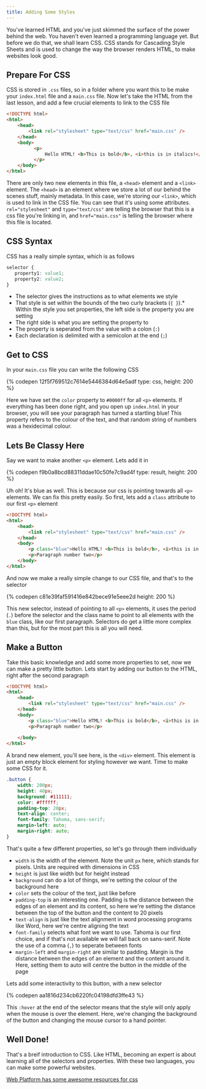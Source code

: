 ```yaml
---
title: Adding Some Styles
---
```

You've learned HTML and you've just skimmed the surface of the power behind the web. You haven't even learned a programming language yet. But before we do that, we shall learn CSS. CSS stands for Cascading Style Sheets and is used to change the way the browser renders HTML, to make websites look good.

## Prepare For CSS

CSS is stored in `.css` files, so in a folder where you want this to be make your `index.html` file and a `main.css` file. Now let's take the HTML from the last lesson, and add a few crucial elements to link to the CSS file

``` html
<!DOCTYPE html>
<html>
    <head>
        <link rel="stylesheet" type="text/css" href="main.css" />
    </head>
    <body>
          <p>
              Hello HTML! <b>This is bold</b>, <i>this is in italics!</i>, <a href="http://google.co.nz">Go to Google</a>
          </p>
    </body>
</html>
```

There are only two new elements in this file, a `<head>` element and a `<link>` element. The `<head>` is an element where we store a lot of our behind the scenes stuff, mainly metadata. In this case, we're storing our `<link>`, which is used to link in the CSS file. You can see that it's using some attributes. `rel="stylesheet"` and `type="text/css"` are telling the browser that this is a css file you're linking in, and `href="main.css"` is telling the browser where this file is located.

## CSS Syntax

CSS has a really simple syntax, which is as follows

``` css
selector { 
   property1: value1; 
   property2: value2; 
}
```

*   The selector gives the instructions as to what elements we style
*   That style is set within the bounds of the two curly brackets (`{ }`).*   Within the style you set properties, the left side is the property you are setting
*   The right side is what you are setting the property to
*   The property is seperated from the value with a colon (`:`)
*   Each declaration is delimited with a semicolon at the end (`;`)

## Get to CSS

In your `main.css` file you can write the following CSS

{% codepen 12f5f769512c7614e5446384d64e5adf type: css, height: 200 %} 

Here we have set the `color` property to `#0000ff` for all `<p>` elements. If everything has been done right, and you open up `index.html` in your browser, you will see your paragraph has turned a startling blue! This property refers to the colour of the text, and that random string of numbers was a hexidecimal colour. 

## Lets Be Classy Here

Say we want to make another `<p>` element. Lets add it in

{% codepen f9b0a8bcd88311ddae10c50fe7c9ad4f type: result, height: 200 %} 

Uh oh! It's blue as well. This is because our css is pointing towards all `<p>` elements. We can fix this pretty easily. So first, lets add a `class` attribute to our first `<p>` element

``` html
<!DOCTYPE html>
<html>
    <head>
        <link rel="stylesheet" type="text/css" href="main.css" />
    </head>
    <body>
        <p class="blue">Hello HTML! <b>This is bold</b>, <i>this is in italics!</i> <a href="http://google.co.nz" target="_blank">Go to Google</a></p>
        <p>Paragraph number two</p>
    </body>
</html>
```

And now we make a really simple change to our CSS file, and that's to the selector

{% codepen c81e39faf591416e842bece91e5eee2d height: 200 %}

This new selector, instead of pointing to all `<p>` elements, it uses the period (`.`) before the selector and the class name to point to all elements with the `blue` class, like our first paragraph. Selectors do get a little more complex than this, but for the most part this is all you will need.

## Make a Button

Take this basic knowledge and add some more properties to set, now we can make a pretty little button. Lets start by adding our button to the HTML, right after the second paragraph

``` html
<!DOCTYPE html>
<html>
    <head>
        <link rel="stylesheet" type="text/css" href="main.css" />
    </head>
    <body>
        <p class="blue">Hello HTML! <b>This is bold</b>, <i>this is in italics!</i> <a href="http://google.co.nz" target="_blank">Go to Google</a></p>
        <p>Paragraph number two</p>
        
    </body>
</html>
```

A brand new element, you'll see here, is the `<div>` element. This element is just an empty block element for styling however we want. Time to make some CSS for it.

``` css
.button {
    width: 200px;
    height: 40px;
    background: #111111;
    color: #ffffff;
    padding-top: 20px;
    text-align: center;
    font-family: Tahoma, sans-serif;
    margin-left: auto;
    margin-right: auto;
}
```

That's quite a few different properties, so let's go through them individually

*   `width` is the width of the element. Note the unit `px` here, which stands for pixels. Units are required with dimensions in CSS
*   `height` is just like width but for height instead
*   `background` can do a lot of things, we're setting the colour of the background here
*   `color` sets the colour of the text, just like before
*   `padding-top` is an interesting one. Padding is the distance between the edges of an element and its content, so here we're setting the distance between the top of the button and the content to 20 pixels
*   `text-align` is just like the text alignment in word processing programs like Word, here we're centre aligning the text
*   `font-family` selects what font we want to use. Tahoma is our first choice, and if that's not available we will fall back on sans-serif. Note the use of a comma (`,`) to seperate between fonts
*   `margin-left` and `margin-right` are similar to padding. Margin is the distance between the edges of an element and the content around it. Here, setting them to auto will centre the button in the middle of the page

Lets add some interactivity to this button, with a new selector

{% codepen aa1816d234cb6220fc04198dfd3ffe43 %}

This `:hover` at the end of the selector means that the style will only apply when the mouse is over the element. Here, we're changing the background of the button and changing the mouse cursor to a hand pointer.

## Well Done!

That's a breif introduction to CSS. Like HTML, becoming an expert is about learning all of the selectors and properties. With these two languages, you can make some powerful websites.

[Web Platform has some awesome resources for css](http://docs.webplatform.org/wiki/css)
